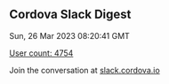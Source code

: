 ## Cordova Slack Digest
Sun, 26 Mar 2023 08:20:41 GMT

[User count: 4754](https://cordova.slack.com/)


Join the conversation at [slack.cordova.io](http://slack.cordova.io/)
